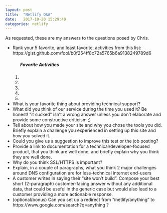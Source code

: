 ```yaml
---
layout: post
title:  "Netlify Q&A"
date:   2017-10-20 15:29:40
categories: netlify
---
```

As requested, these are my answers to the questions posed by Chris.

<ul>

<li>Rank your 5 favorite, and least favorite, activities from this list: https://gist.github.com/fool/b0f254ff8c72a5765b6a9138249789d6
<ol>
<h5>Favorite Activities</h5>
<li></li>
<li></li>
<li></li>
<li></li>
<li></li>
</ol>


</li>

<li>What is your favorite thing about providing technical support?</li>

<li>What did you think of our service during the time you used it?  Be honest!  “it sucked” isn’t a wrong answer unless you don’t elaborate and provide some constructive criticism ;)</li>

<li>Tell about how you made your site and why you chose the tools you did.  Briefly explain a challenge you experienced in setting up this site and how you solved it.</li>

<li>Could you give us a suggestion to improve this test or the job posting?</li>

<li>Provide a link to documentation for a technical/developer-focused product, that you think are well done, and briefly explain why you think they are well done.</li>

<li>Why do you think SSL/HTTPS is important?</li>

<li>Explain, in a couple of paragraphs, what you think 2 major challenges around DNS configuration are for less-technical internet end-users</li>

<li>A customer writes in saying their “site won’t build”.  Compose your best short (2-paragraph) customer-facing answer without any additional data, that could be useful in the generic case but would also lead to a customer providing a more actionable response.</li>

<li>(optional/bonus) Can you set up a redirect from “/netlify/anything” to https://www.google.com/search?q=anything ?</li>
</ul>
